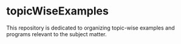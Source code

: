 # topicWiseExamples
This repository is dedicated to organizing topic-wise examples and programs relevant to the subject matter.
